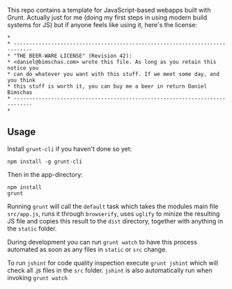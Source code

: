 This repo contains a template for JavaScript-based webapps built with Grunt. Actually just for me (doing my first steps in using modern build systems for JS) but if anyone feels like using it, here's the license:

```
*
* ----------------------------------------------------------------------------
* "THE BEER-WARE LICENSE" (Revision 42):
* <daniel@bimschas.com> wrote this file. As long as you retain this notice you
* can do whatever you want with this stuff. If we meet some day, and you think
* this stuff is worth it, you can buy me a beer in return Daniel Bimschas
* ----------------------------------------------------------------------------
*
```

## Usage

Install ```grunt-cli``` if you haven't done so yet:

```
npm install -g grunt-cli
```

Then in the app-directory:

```
npm install
grunt
```

Running ```grunt``` will call the ```default``` task which takes the modules main
file ```src/app.js```, runs it through ```browserify```, uses ```uglify``` to minize
the resulting JS file and copies this result to the ```dist``` directory, together
with anything in the ```static``` folder.

During development you can run ```grunt watch``` to have this process automated as
soon as any files in ```static``` or ```src``` change.

To run ```jshint``` for code quality inspection execute ```grunt jshint``` which
will check all .js files in the ```src``` folder. ```jshint``` is also automatically
run when invoking ```grunt watch```
